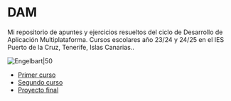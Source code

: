 # DAM
Mi repositorio de apuntes y ejercicios resueltos del ciclo de Desarrollo de Aplicación Multiplataforma. Cursos escolares año 23/24 y 24/25 en el IES Puerto de la Cruz, Tenerife, Islas Canarias..


![Engelbart|50](https://www.mejorconweb.com/images/programacion-web-barcelona.jpg)


- [Primer curso](https://github.com/mruizgl/DAM/tree/main/Primero)
- [Segundo curso](Segundo)
- [Proyecto final](Protectofinal)

